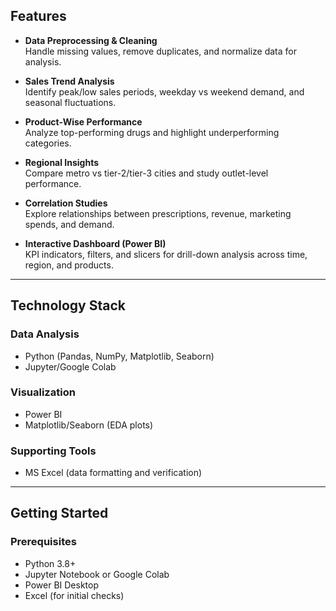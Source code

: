 ## Features  

- **Data Preprocessing & Cleaning**  
  Handle missing values, remove duplicates, and normalize data for analysis.  

- **Sales Trend Analysis**  
  Identify peak/low sales periods, weekday vs weekend demand, and seasonal fluctuations.  

- **Product-Wise Performance**  
  Analyze top-performing drugs and highlight underperforming categories.  

- **Regional Insights**  
  Compare metro vs tier-2/tier-3 cities and study outlet-level performance.  

- **Correlation Studies**  
  Explore relationships between prescriptions, revenue, marketing spends, and demand.  

- **Interactive Dashboard (Power BI)**  
  KPI indicators, filters, and slicers for drill-down analysis across time, region, and products.  

---

## Technology Stack  

### Data Analysis  
- Python (Pandas, NumPy, Matplotlib, Seaborn)  
- Jupyter/Google Colab  

### Visualization  
- Power BI  
- Matplotlib/Seaborn (EDA plots)  

### Supporting Tools  
- MS Excel (data formatting and verification)  

---

## Getting Started  

### Prerequisites  
- Python 3.8+  
- Jupyter Notebook or Google Colab  
- Power BI Desktop  
- Excel (for initial checks)  